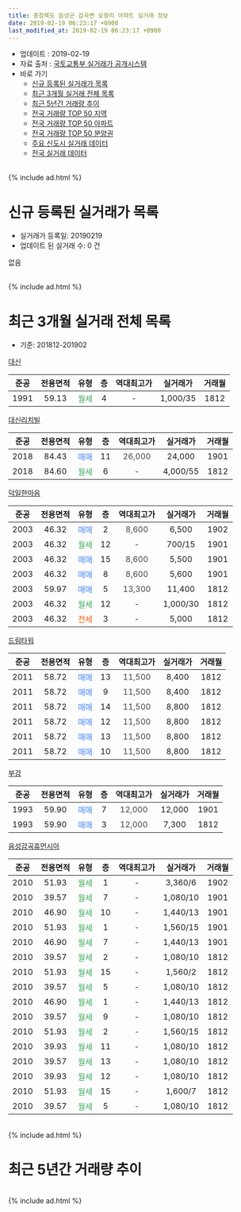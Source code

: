 ```yaml
---
title: 충청북도 음성군 감곡면 오향리 아파트 실거래 정보
date: 2019-02-19 06:23:17 +0900
last_modified_at: 2019-02-19 06:23:17 +0900
---
```


* 업데이트 : 2019-02-19
* 자료 출처 : [국토교통부 실거래가 공개시스템](http://rt.molit.go.kr)
* 바로 가기
    * [신규 등록된 실거래가 목록](#신규-등록된-실거래가-목록)
    * [최근 3개월 실거래 전체 목록](#최근-3개월-실거래-전체-목록)
    * [최근 5년간 거래량 추이](#최근-5년간-거래량-추이)
    * [전국 거래량 TOP 50 지역](https://inasie.github.io/apt-trade-info/최근-3개월-전국에서-가장-거래가-많이-발생한-지역)
    * [전국 거래량 TOP 50 아파트](https://inasie.github.io/apt-trade-info/최근-3개월-전국에서-가장-거래가-많이-발생한-아파트)
    * [전국 거래량 TOP 50 분양권](https://inasie.github.io/apt-trade-info/최근-3개월-전국에서-가장-거래가-많이-발생한-분양권)
    * [주요 신도시 실거래 데이터](https://inasie.github.io/apt-trade-info/주요-신도시)
    * [전국 실거래 데이터](https://inasie.github.io/apt-trade-info/전국)
<br>
{% include ad.html %}
<br>

# 신규 등록된 실거래가 목록
* 실거래가 등록일: 20190219
* 업데이트 된 실거래 수: 0 건

없음

<br>
{% include ad.html %}
<br>

# 최근 3개월 실거래 전체 목록
* 기준: 201812-201902


[대신](https://search.naver.com/search.naver?query=%EC%B6%A9%EC%B2%AD%EB%B6%81%EB%8F%84+%EC%9D%8C%EC%84%B1%EA%B5%B0+%EA%B0%90%EA%B3%A1%EB%A9%B4+%EC%98%A4%ED%96%A5%EB%A6%AC+%EB%8C%80%EC%8B%A0)

|준공|전용면적|유형|층|역대최고가|실거래가|거래월|
|:---:|:---:|:---:|:---:|:---:|:---:|:---:|
|1991|59.13|<span style="color:#34a853">월세</span>|4|<span style="color:#444444">-</span>|1,000/35|1812|

[대신리치빌](https://search.naver.com/search.naver?query=%EC%B6%A9%EC%B2%AD%EB%B6%81%EB%8F%84+%EC%9D%8C%EC%84%B1%EA%B5%B0+%EA%B0%90%EA%B3%A1%EB%A9%B4+%EC%98%A4%ED%96%A5%EB%A6%AC+%EB%8C%80%EC%8B%A0%EB%A6%AC%EC%B9%98%EB%B9%8C)

|준공|전용면적|유형|층|역대최고가|실거래가|거래월|
|:---:|:---:|:---:|:---:|:---:|:---:|:---:|
|2018|84.43|<span style="color:#4285f3">매매</span>|11|<span style="color:#444444">26,000</span>|24,000|1901|
|2018|84.60|<span style="color:#34a853">월세</span>|6|<span style="color:#444444">-</span>|4,000/55|1812|

[덕일한마음](https://search.naver.com/search.naver?query=%EC%B6%A9%EC%B2%AD%EB%B6%81%EB%8F%84+%EC%9D%8C%EC%84%B1%EA%B5%B0+%EA%B0%90%EA%B3%A1%EB%A9%B4+%EC%98%A4%ED%96%A5%EB%A6%AC+%EB%8D%95%EC%9D%BC%ED%95%9C%EB%A7%88%EC%9D%8C)

|준공|전용면적|유형|층|역대최고가|실거래가|거래월|
|:---:|:---:|:---:|:---:|:---:|:---:|:---:|
|2003|46.32|<span style="color:#4285f3">매매</span>|2|<span style="color:#444444">8,600</span>|6,500|1902|
|2003|46.32|<span style="color:#34a853">월세</span>|12|<span style="color:#444444">-</span>|700/15|1901|
|2003|46.32|<span style="color:#4285f3">매매</span>|15|<span style="color:#444444">8,600</span>|5,500|1901|
|2003|46.32|<span style="color:#4285f3">매매</span>|8|<span style="color:#444444">8,600</span>|5,600|1901|
|2003|59.97|<span style="color:#4285f3">매매</span>|5|<span style="color:#444444">13,300</span>|11,400|1812|
|2003|46.32|<span style="color:#34a853">월세</span>|12|<span style="color:#444444">-</span>|1,000/30|1812|
|2003|46.32|<span style="color:#ff5a00">전세</span>|3|<span style="color:#444444">-</span>|5,000|1812|

[드림타워](https://search.naver.com/search.naver?query=%EC%B6%A9%EC%B2%AD%EB%B6%81%EB%8F%84+%EC%9D%8C%EC%84%B1%EA%B5%B0+%EA%B0%90%EA%B3%A1%EB%A9%B4+%EC%98%A4%ED%96%A5%EB%A6%AC+%EB%93%9C%EB%A6%BC%ED%83%80%EC%9B%8C)

|준공|전용면적|유형|층|역대최고가|실거래가|거래월|
|:---:|:---:|:---:|:---:|:---:|:---:|:---:|
|2011|58.72|<span style="color:#4285f3">매매</span>|13|<span style="color:#444444">11,500</span>|8,400|1812|
|2011|58.72|<span style="color:#4285f3">매매</span>|9|<span style="color:#444444">11,500</span>|8,400|1812|
|2011|58.72|<span style="color:#4285f3">매매</span>|14|<span style="color:#444444">11,500</span>|8,800|1812|
|2011|58.72|<span style="color:#4285f3">매매</span>|12|<span style="color:#444444">11,500</span>|8,800|1812|
|2011|58.72|<span style="color:#4285f3">매매</span>|13|<span style="color:#444444">11,500</span>|8,800|1812|
|2011|58.72|<span style="color:#4285f3">매매</span>|10|<span style="color:#444444">11,500</span>|8,800|1812|

[부강](https://search.naver.com/search.naver?query=%EC%B6%A9%EC%B2%AD%EB%B6%81%EB%8F%84+%EC%9D%8C%EC%84%B1%EA%B5%B0+%EA%B0%90%EA%B3%A1%EB%A9%B4+%EC%98%A4%ED%96%A5%EB%A6%AC+%EB%B6%80%EA%B0%95)

|준공|전용면적|유형|층|역대최고가|실거래가|거래월|
|:---:|:---:|:---:|:---:|:---:|:---:|:---:|
|1993|59.90|<span style="color:#4285f3">매매</span>|7|<span style="color:#444444">12,000</span>|12,000|1901|
|1993|59.90|<span style="color:#4285f3">매매</span>|3|<span style="color:#444444">12,000</span>|7,300|1812|

[음성감곡휴먼시아](https://search.naver.com/search.naver?query=%EC%B6%A9%EC%B2%AD%EB%B6%81%EB%8F%84+%EC%9D%8C%EC%84%B1%EA%B5%B0+%EA%B0%90%EA%B3%A1%EB%A9%B4+%EC%98%A4%ED%96%A5%EB%A6%AC+%EC%9D%8C%EC%84%B1%EA%B0%90%EA%B3%A1%ED%9C%B4%EB%A8%BC%EC%8B%9C%EC%95%84)

|준공|전용면적|유형|층|역대최고가|실거래가|거래월|
|:---:|:---:|:---:|:---:|:---:|:---:|:---:|
|2010|51.93|<span style="color:#34a853">월세</span>|1|<span style="color:#444444">-</span>|3,360/6|1902|
|2010|39.57|<span style="color:#34a853">월세</span>|7|<span style="color:#444444">-</span>|1,080/10|1901|
|2010|46.90|<span style="color:#34a853">월세</span>|10|<span style="color:#444444">-</span>|1,440/13|1901|
|2010|51.93|<span style="color:#34a853">월세</span>|1|<span style="color:#444444">-</span>|1,560/15|1901|
|2010|46.90|<span style="color:#34a853">월세</span>|7|<span style="color:#444444">-</span>|1,440/13|1901|
|2010|39.57|<span style="color:#34a853">월세</span>|2|<span style="color:#444444">-</span>|1,080/10|1812|
|2010|51.93|<span style="color:#34a853">월세</span>|15|<span style="color:#444444">-</span>|1,560/2|1812|
|2010|39.57|<span style="color:#34a853">월세</span>|5|<span style="color:#444444">-</span>|1,080/10|1812|
|2010|46.90|<span style="color:#34a853">월세</span>|1|<span style="color:#444444">-</span>|1,440/13|1812|
|2010|39.57|<span style="color:#34a853">월세</span>|9|<span style="color:#444444">-</span>|1,080/10|1812|
|2010|51.93|<span style="color:#34a853">월세</span>|2|<span style="color:#444444">-</span>|1,560/15|1812|
|2010|39.93|<span style="color:#34a853">월세</span>|11|<span style="color:#444444">-</span>|1,080/10|1812|
|2010|39.57|<span style="color:#34a853">월세</span>|13|<span style="color:#444444">-</span>|1,080/10|1812|
|2010|39.93|<span style="color:#34a853">월세</span>|12|<span style="color:#444444">-</span>|1,080/10|1812|
|2010|51.93|<span style="color:#34a853">월세</span>|15|<span style="color:#444444">-</span>|1,600/7|1812|
|2010|39.57|<span style="color:#34a853">월세</span>|5|<span style="color:#444444">-</span>|1,080/10|1812|


<br>
{% include ad.html %}
<br>

# 최근 5년간 거래량 추이


<div style="width:100%;">
    <canvas id="deal_progress" height="200"></canvas>
</div>

<script>
new Chart(document.getElementById("deal_progress"), {
    type: 'line',
    data: {
        labels: ['201402','201403','201404','201405','201406','201407','201408','201409','201410','201411','201412','201501','201502','201503','201504','201505','201506','201507','201508','201509','201510','201511','201512','201601','201602','201603','201604','201605','201606','201607','201608','201609','201610','201611','201612','201701','201702','201703','201704','201705','201706','201707','201708','201709','201710','201711','201712','201801','201802','201803','201804','201805','201806','201807','201808','201809','201810','201811','201812','201901','201902'],
        datasets: [{
            label: '매매',
            pointRadius: 1,
            data: [16, 9, 16, 14, 8, 7, 6, 7, 8, 11, 5, 9, 13, 12, 15, 10, 9, 7, 4, 7, 4, 5, 9, 6, 6, 6, 14, 9, 5, 7, 7, 1, 10, 5, 8, 3, 11, 13, 7, 7, 11, 9, 3, 9, 10, 5, 8, 5, 4, 6, 7, 9, 31, 9, 7, 7, 12, 3, 8, 4, 1],
            borderColor: "rgba(255, 201, 14, 1)",
            backgroundColor: "rgba(255, 201, 14, 0.5)",
            fill: false,
            lineTension: 0
        },{
            label: '전월세',
            pointRadius: 1,
            data: [16, 9, 10, 14, 11, 15, 15, 5, 9, 3, 35, 10, 13, 10, 6, 5, 12, 8, 3, 6, 6, 6, 6, 3, 10, 13, 8, 8, 8, 10, 10, 6, 10, 4, 10, 4, 10, 9, 6, 7, 6, 4, 4, 7, 4, 8, 3, 4, 6, 7, 10, 3, 6, 6, 13, 5, 9, 3, 15, 5, 1],
            borderColor: "rgba(0, 141, 185, 1)",
            backgroundColor: "rgba(0, 141, 185, 0.5)",
            fill: false,
            lineTension: 0
        }
        ]
    },
    options: {
        responsive: true,
        title: {
            display: false
        },
        tooltips: {
            mode: 'index',
            intersect: false
        },
        hover: {
            mode: 'nearest',
            intersect: true
        },
        scales: {
            xAxes: [{
                display: true,
                scaleLabel: {
                    display: true,
                    labelString: '년/월'
                }
            }],
            yAxes: [{
                display: true,
                ticks: {
                    suggestedMin: 0,
                },
                scaleLabel: {
                    display: true,
                    labelString: '실거래 수'
                }
            }]
        }
    }
});

</script>


<br>
{% include ad.html %}
<br>

